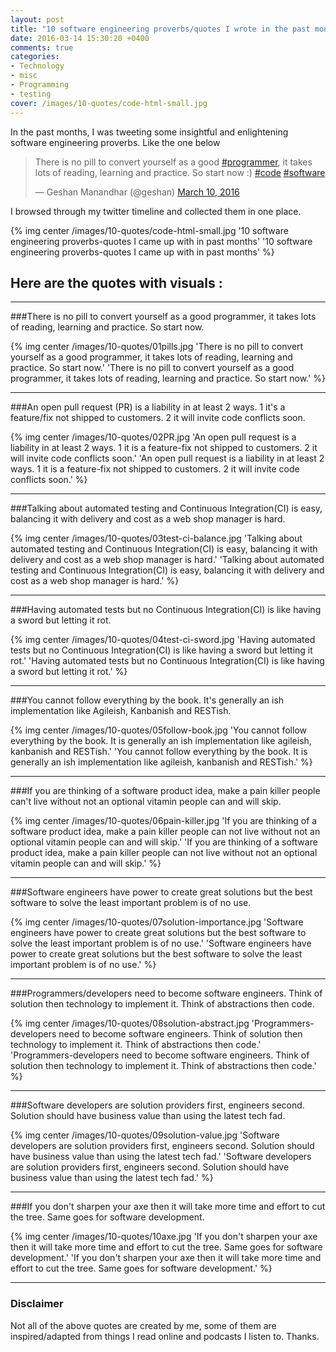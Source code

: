 ```yaml
---
layout: post
title: "10 software engineering proverbs/quotes I wrote in the past months"
date: 2016-03-14 15:30:20 +0400
comments: true
categories: 
- Technology
- misc
- Programming
- testing
cover: /images/10-quotes/code-html-small.jpg
---
```


In the past months, I was tweeting some insightful and enlightening software engineering proverbs. Like the one below

<blockquote class="twitter-tweet" data-lang="en"><p lang="en" dir="ltr">There is no pill to convert yourself as a good <a href="https://twitter.com/hashtag/programmer?src=hash">#programmer</a>, it takes lots of reading, learning and practice. So start now :) <a href="https://twitter.com/hashtag/code?src=hash">#code</a> <a href="https://twitter.com/hashtag/software?src=hash">#software</a></p>&mdash; Geshan Manandhar (@geshan) <a href="https://twitter.com/geshan/status/707796907582726145">March 10, 2016</a></blockquote>
<script async src="//platform.twitter.com/widgets.js" charset="utf-8"></script>

I browsed through my twitter timeline and collected them in one place. 

{% img center /images/10-quotes/code-html-small.jpg '10 software engineering proverbs-quotes I came up with in past months' '10 software engineering proverbs-quotes I came up with in past months' %}

## Here are the quotes with visuals :
<!-- more -->

***

###There is no pill to convert yourself as a good programmer, it takes lots of reading, learning and practice. So start now.

{% img center /images/10-quotes/01pills.jpg 'There is no pill to convert yourself as a good programmer, it takes lots of reading, learning and practice. So start now.' 'There is no pill to convert yourself as a good programmer, it takes lots of reading, learning and practice. So start now.' %}

***

###An open pull request (PR) is a liability in at least 2 ways. 1 it's a feature/fix not shipped to customers. 2 it will invite code conflicts soon.

{% img center /images/10-quotes/02PR.jpg 'An open pull request is a liability in at least 2 ways. 1 it is a feature-fix not shipped to customers. 2 it will invite code conflicts soon.' 'An open pull request is a liability in at least 2 ways. 1 it is a feature-fix not shipped to customers. 2 it will invite code conflicts soon.' %}

***

###Talking about automated testing and Continuous Integration(CI) is easy, balancing it with delivery and cost as a web shop manager is hard.

{% img center /images/10-quotes/03test-ci-balance.jpg 'Talking about automated testing and Continuous Integration(CI) is easy, balancing it with delivery and cost as a web shop manager is hard.' 'Talking about automated testing and Continuous Integration(CI) is easy, balancing it with delivery and cost as a web shop manager is hard.' %}

***

###Having automated tests but no Continuous Integration(CI) is like having a sword but letting it rot.

{% img center /images/10-quotes/04test-ci-sword.jpg 'Having automated tests but no Continuous Integration(CI) is like having a sword but letting it rot.' 'Having automated tests but no Continuous Integration(CI) is like having a sword but letting it rot.' %}

***

###You cannot follow everything by the book. It's generally an ish implementation like Agileish, Kanbanish and RESTish.

{% img center /images/10-quotes/05follow-book.jpg 'You cannot follow everything by the book. It is generally an ish implementation like agileish, kanbanish and RESTish.' 'You cannot follow everything by the book. It is generally an ish implementation like agileish, kanbanish and RESTish.' %}

***

###If you are thinking of a software product idea, make a pain killer people can't live without not an optional vitamin people can and will skip.

{% img center /images/10-quotes/06pain-killer.jpg 'If you are thinking of a software product idea, make a pain killer people can not live without not an optional vitamin people can and will skip.' 'If you are thinking of a software product idea, make a pain killer people can not live without not an optional vitamin people can and will skip.' %}

***

###Software engineers have power to create great solutions but the best software to solve the least important problem is of no use.

{% img center /images/10-quotes/07solution-importance.jpg 'Software engineers have power to create great solutions but the best software to solve the least important problem is of no use.' 'Software engineers have power to create great solutions but the best software to solve the least important problem is of no use.' %}

***

###Programmers/developers need to become software engineers. Think of solution then technology to implement it. Think of abstractions then code.

{% img center /images/10-quotes/08solution-abstract.jpg 'Programmers-developers need to become software engineers. Think of solution then technology to implement it. Think of abstractions then code.' 'Programmers-developers need to become software engineers. Think of solution then technology to implement it. Think of abstractions then code.' %}

***

###Software developers are solution providers first, engineers second. Solution should have business value than using the latest tech fad.

{% img center /images/10-quotes/09solution-value.jpg 'Software developers are solution providers first, engineers second. Solution should have business value than using the latest tech fad.' 'Software developers are solution providers first, engineers second. Solution should have business value than using the latest tech fad.' %}

***

###If you don't sharpen your axe then it will take more time and effort to cut the tree. Same goes for software development.

{% img center /images/10-quotes/10axe.jpg 'If you don't sharpen your axe then it will take more time and effort to cut the tree. Same goes for software development.' 'If you don't sharpen your axe then it will take more time and effort to cut the tree. Same goes for software development.' %}

***

### Disclaimer

Not all of the above quotes are created by me, some of them are inspired/adapted from things I read online and podcasts I listen to. Thanks.
